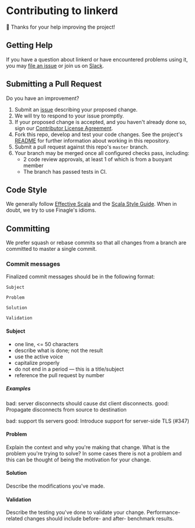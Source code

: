 # Contributing to linkerd

:balloon: Thanks for your help improving the project!

## Getting Help

If you have a question about linkerd or have encountered problems using it, you may [file
an issue][issue] or join us on [Slack][slack].

## Submitting a Pull Request

Do you have an improvement?

1. Submit an [issue][issue] describing your proposed change.
2. We will try to respond to your issue promptly.
3. If your proposed change is accepted, and you haven't already done so, sign our [Contributor License Agreement][cla].
4. Fork this repo, develop and test your code changes. See the project's [README](README.md) for further information about working in this repository.
5. Submit a pull request against this repo's `master` branch.
6. Your branch may be merged once all configured checks pass, including:
    - 2 code review approvals, at least 1 of which is from a buoyant member
    - The branch has passed tests in CI.

## Code Style

We generally follow [Effective Scala][es] and the
[Scala Style Guide][ssg]. When in doubt, we try to use Finagle's
idioms. 

## Committing

We prefer squash or rebase commits so that all changes from a branch are committed to
master a single commit.

### Commit messages

Finalized commit messages should be in the following format:

```
Subject

Problem

Solution

Validation
```

#### Subject

- one line, <= 50 characters
- describe what is done; not the result
- use the active voice
- capitalize properly
- do not end in a period — this is a title/subject
- reference the pull request by number

##### Examples

bad: server disconnects should cause dst client disconnects.
good: Propagate disconnects from source to destination

bad: support tls servers
good: Introduce support for server-side TLS (#347)

#### Problem

Explain the context and why you're making that change.  What is the
problem you're trying to solve? In some cases there is not a problem
and this can be thought of being the motivation for your change.

#### Solution

Describe the modifications you've made.

#### Validation

Describe the testing you've done to validate your change.  Performance-related changes
should include before- and after- benchmark results.

[cla]: https://buoyant.io/cla/
[es]: https://twitter.github.io/effectivescala/
[issue]: https://github.com/linkerd/linkerd/issues/new
[slack]: http://slack.linkerd.io/
[ssg]: http://docs.scala-lang.org/style/scaladoc.html
